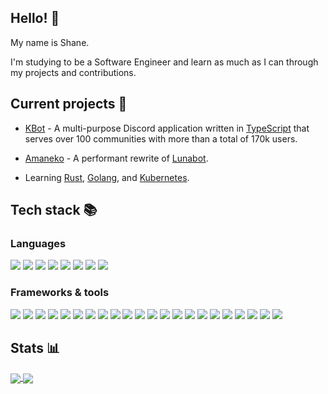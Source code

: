 ## Hello! 👋

My name is Shane.

I'm studying to be a Software Engineer and learn as much as I can through my projects and contributions.

## Current projects 🔧

- [KBot](https://github.com/KBot-discord/KBot) - A multi-purpose Discord application written in [TypeScript](https://www.typescriptlang.org/) that serves over 100 communities with more than a total of 170k users.

- [Amaneko](https://github.com/killbasa/Amaneko) - A performant rewrite of [Lunabot](https://github.com/killbasa/luna-translations-bot).

- Learning [Rust](https://www.rust-lang.org/), [Golang](https://go.dev/), and [Kubernetes](https://kubernetes.io/).

## Tech stack 📚

### Languages

<p>
  	<img src="https://img.shields.io/badge/TypeScript-39424A?logo=typescript&logoColor=3178C6&style=flat" />
  	<img src="https://img.shields.io/badge/JavaScript-39424A?logo=javascript&logoColor=F7DF1E&style=flat" />
	<img src="https://img.shields.io/badge/C%23-39424A?logo=csharp&logoColor=239120&style=flat" />
	<img src="https://img.shields.io/badge/Golang-39424A?logo=go&logoColor=00ADD8&style=flat" />
	<img src="https://img.shields.io/badge/Rust-39424A?logo=rust&logoColor=000000&style=flat" />
	<img src="https://img.shields.io/badge/Svelte-39424A?logo=svelte&logoColor=FF3E00&style=flat" />
  	<img src="https://img.shields.io/badge/HTML5-39424A?logo=html5&logoColor=E34F26&style=flat" />
  	<img src="https://img.shields.io/badge/CSS3-39424A?logo=css3&logoColor=1572B6&style=flat" />
</p>

### Frameworks & tools

<p>
	<img src="https://img.shields.io/badge/Docker-39424A?logo=docker&logoColor=2496ED&style=flat" />
	<img src="https://img.shields.io/badge/Kubernetes-39424A?logo=kubernetes&logoColor=326CE5&style=flat" />
	<img src="https://img.shields.io/badge/Node.js-39424A?logo=node.js&logoColor=339933&style=flat" />
  	<img src="https://img.shields.io/badge/React-39424A?logo=react&logoColor=61DAFB&style=flat" />
  	<img src="https://img.shields.io/badge/Next.js-39424A?logo=next.js&logoColor=000000&style=flat" />
	<img src="https://img.shields.io/badge/Tailwind_CSS-39424A?logo=tailwindcss&logoColor=06B6D4&style=flat" />
  	<img src="https://img.shields.io/badge/.NET-39424A?logo=dotnet&logoColor=512BD4&style=flat" />
	<img src="https://img.shields.io/badge/Express-39424A?logo=express&logoColor=000000&style=flat" />
	<img src="https://img.shields.io/badge/Helm-39424A?logo=helm&logoColor=0F1689&style=flat" />
	<img src="https://img.shields.io/badge/PostgreSQL-39424A?logo=postgresql&logoColor=4169E1&style=flat" />
	<img src="https://img.shields.io/badge/Redis-39424A?logo=redis&logoColor=DC382D&style=flat" />
	<img src="https://img.shields.io/badge/SQLite-39424A?logo=sqlite&logoColor=003B57&style=flat" />
  	<img src="https://img.shields.io/badge/Cockroach_Labs-39424A?logo=cockroachlabs&logoColor=6933FF&style=flat" />
	<img src="https://img.shields.io/badge/MongoDB-39424A?logo=mongodb&logoColor=47A248&style=flat" />
	<img src="https://img.shields.io/badge/Github_Actions-39424A?logo=githubactions&logoColor=2088FF&style=flat" />
  	<img src="https://img.shields.io/badge/Grafana-39424A?logo=grafana&logoColor=F46800&style=flat" />
  	<img src="https://img.shields.io/badge/Prometheus-39424A?logo=prometheus&logoColor=E6522C&style=flat" />
	<img src="https://img.shields.io/badge/Nginx-39424A?logo=nginx&logoColor=009639&style=flat" />
	<img src="https://img.shields.io/badge/Github-39424A?logo=github&logoColor=181717&style=flat" />
	<img src="https://img.shields.io/badge/GitLab-39424A?logo=gitlab&logoColor=FC6D26&style=flat" />
	<img src="https://img.shields.io/badge/Bitbucket-39424A?logo=bitbucket&logoColor=0052CC&style=flat" />
	<img src="https://img.shields.io/badge/Jira-39424A?logo=jirasoftware&logoColor=0052CC&style=flat" />
</p>

## Stats 📊

<p>
	<a href="https://github.com/anuraghazra/github-readme-stats">
  		<img align="center" src="https://github-readme-stats.vercel.app/api?username=killbasa&hide_border=true&show_icons=true&include_all_commits=true&hide_rank=true&line_height=30&hide=commits&theme=tokyonight" />
	</a>
	<a href="https://git.io/streak-stats">
  		<img align="center" src="https://streak-stats.demolab.com?user=killbasa&theme=tokyonight&hide_border=true&card_width=200&hide_current_streak=true&hide_longest_streak=true" />
	</a>
</p>
